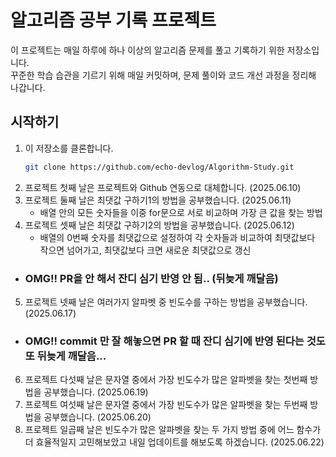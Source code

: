 # 알고리즘 공부 기록 프로젝트

이 프로젝트는 매일 하루에 하나 이상의 알고리즘 문제를 풀고 기록하기 위한 저장소입니다.  
꾸준한 학습 습관을 기르기 위해 매일 커밋하며, 문제 풀이와 코드 개선 과정을 정리해 나갑니다.

## 시작하기

1. 이 저장소를 클론합니다.
   ```bash
   git clone https://github.com/echo-devlog/Algorithm-Study.git

2. 프로젝트 첫째 날은 프로젝트와 Github 연동으로 대체합니다. (2025.06.10)
3. 프로젝트 둘째 날은 최댓값 구하기1의 방법을 공부했습니다. (2025.06.11)
   - 배열 안의 모든 숫자들을 이중 for문으로 서로 비교하며 가장 큰 값을 찾는 방법
4. 프로젝트 셋째 날은 최댓값 구하기2의 방법을 공부했습니다. (2025.06.12)
   - 배열의 0번째 숫자를 최댓값으로 설정하여 각 숫자들과 비교하여 최댓값보다 작으면 넘어가고, 최댓값보다 크면 새로운 최댓값으로 갱신 
   
- ### OMG!! PR을 안 해서 잔디 심기 반영 안 됨.. (뒤늦게 깨달음)

5. 프로젝트 넷째 날은 여러가지 알파벳 중 빈도수를 구하는 방법을 공부했습니다. (2025.06.17)
   
- ### OMG!! commit 만 잘 해놓으면 PR 할 때 잔디 심기에 반영 된다는 것도 또 뒤늦게 깨달음...

6. 프로젝트 다섯째 날은 문자열 중에서 가장 빈도수가 많은 알파벳을 찾는 첫번째 방법을 공부했습니다. (2025.06.19)
7. 프로젝트 여섯째 날은 문자열 중에서 가장 빈도수가 많은 알파벳을 찾는 두번째 방법을 공부했습니다. (2025.06.20)
8. 프로젝트 일곱째 날은 빈도수가 많은 알파벳을 찾는 두 가지 방법 중에 어느 함수가 더 효율적일지 고민해보았고 내일 업데이트를 해보도록 하겠습니다. (2025.06.22)